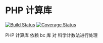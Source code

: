 # PHP 计算库

[![Build Status](https://travis-ci.org/zhangxiangliang/safe-math.svg?branch=master)](https://travis-ci.org/zhangxiangliang/safe-math)
[![Coverage Status](https://coveralls.io/repos/github/zhangxiangliang/safe-math/badge.svg?branch=master)](https://coveralls.io/github/zhangxiangliang/safe-math?branch=master)

PHP 计算库 依赖 bc 库 对 科学计数法进行处理

